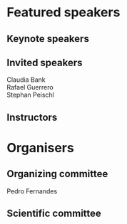 # Featured speakers

## Keynote speakers


## Invited speakers

Claudia Bank  
Rafael Guerrero  
Stephan Peischl  


## Instructors


# Organisers


## Organizing committee

Pedro Fernandes

## Scientific committee
